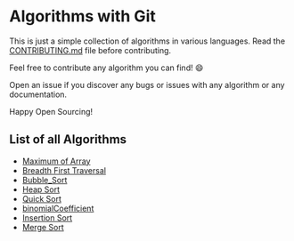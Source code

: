 # Algorithms with Git

This is just a simple collection of algorithms in various languages. Read the [CONTRIBUTING.md](CONTRIBUTING.md) file before contributing.

Feel free to contribute any algorithm you can find! :smile:

Open an issue if you discover any bugs or issues with any algorithm or any documentation.

Happy Open Sourcing!

## List of all Algorithms

- [Maximum of Array](algorithms/maximum_of_array)
- [Breadth First Traversal](algorithms/breadth_first_traversal)
- [Bubble_Sort](algorithms/Bubble_Sort)
- [Heap Sort](algorithms/heap_sort)
- [Quick Sort](algorithm/quick_sort)
- [binomialCoefficient](algorithms/binomialCoefficient)
- [Insertion Sort](algorithms/insertion_sort)
- [Merge Sort](algorithms/Merge_sort)
